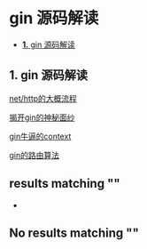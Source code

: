 # gin 源码解读

* [**1.** gin 源码解读]()

## 1. gin 源码解读 <a id="gin-&#x6E90;&#x7801;&#x89E3;&#x8BFB;"></a>

[net/http的大概流程](http://www.topgoer.com/gin%E6%A1%86%E6%9E%B6/gin%E6%BA%90%E7%A0%81%E8%A7%A3%E8%AF%BB/nethttp的大概流程.html)

[揭开gin的神秘面纱](http://www.topgoer.com/gin%E6%A1%86%E6%9E%B6/gin%E6%BA%90%E7%A0%81%E8%A7%A3%E8%AF%BB/揭开gin的神秘面纱.html)

[gin牛逼的context](http://www.topgoer.com/gin%E6%A1%86%E6%9E%B6/gin%E6%BA%90%E7%A0%81%E8%A7%A3%E8%AF%BB/gin牛逼的context.html)

[gin的路由算法](http://www.topgoer.com/gin%E6%A1%86%E6%9E%B6/gin%E6%BA%90%E7%A0%81%E8%A7%A3%E8%AF%BB/gin的路由算法.html)

##  results matching ""

* 
## No results matching ""

